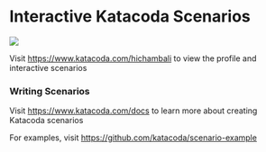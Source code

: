 # Interactive Katacoda Scenarios

[![](http://shields.katacoda.com/katacoda/hichambali/count.svg)](https://www.katacoda.com/hichambali "Get your profile on Katacoda.com")

Visit https://www.katacoda.com/hichambali to view the profile and interactive scenarios

### Writing Scenarios
Visit https://www.katacoda.com/docs to learn more about creating Katacoda scenarios

For examples, visit https://github.com/katacoda/scenario-example
